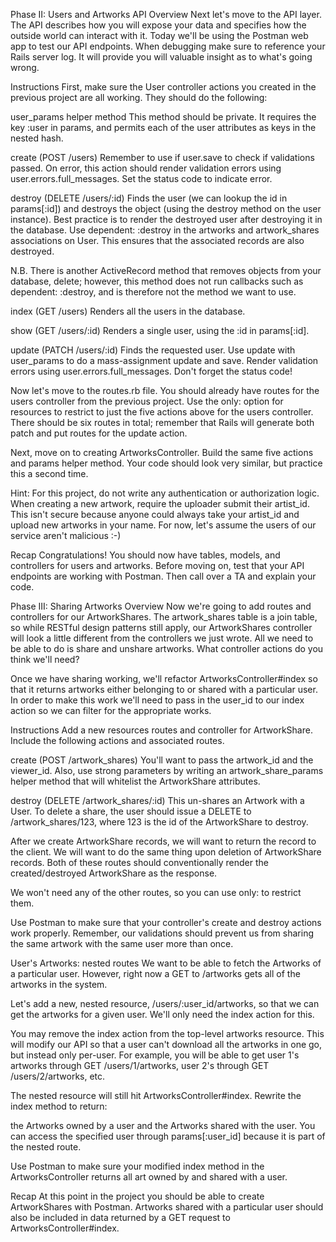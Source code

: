 Phase II: Users and Artworks API
Overview
Next let's move to the API layer. The API describes how you will expose your data and specifies how the outside world can interact with it. Today we'll be using the Postman web app to test our API endpoints. When debugging make sure to reference your Rails server log. It will provide you will valuable insight as to what's going wrong.

Instructions
First, make sure the User controller actions you created in the previous project are all working. They should do the following:

user_params helper method
This method should be private. It requires the key :user in params, and permits each of the user attributes as keys in the nested hash.

create (POST /users)
Remember to use if user.save to check if validations passed. On error, this action should render validation errors using user.errors.full_messages. Set the status code to indicate error.

destroy (DELETE /users/:id)
Finds the user (we can lookup the id in params[:id]) and destroys the object (using the destroy method on the user instance). Best practice is to render the destroyed user after destroying it in the database. Use dependent: :destroy in the artworks and artwork_shares associations on User. This ensures that the associated records are also destroyed.

N.B. There is another ActiveRecord method that removes objects from your database, delete; however, this method does not run callbacks such as dependent: :destroy, and is therefore not the method we want to use.

index (GET /users)
Renders all the users in the database.

show (GET /users/:id)
Renders a single user, using the :id in params[:id].

update (PATCH /users/:id)
Finds the requested user. Use update with user_params to do a mass-assignment update and save. Render validation errors using user.errors.full_messages. Don't forget the status code!

Now let's move to the routes.rb file. You should already have routes for the users controller from the previous project. Use the only: option for resources to restrict to just the five actions above for the users controller. There should be six routes in total; remember that Rails will generate both patch and put routes for the update action.

Next, move on to creating ArtworksController. Build the same five actions and params helper method. Your code should look very similar, but practice this a second time.

Hint: For this project, do not write any authentication or authorization logic. When creating a new artwork, require the uploader submit their artist_id. This isn't secure because anyone could always take your artist_id and upload new artworks in your name. For now, let's assume the users of our service aren't malicious :-)

Recap
Congratulations! You should now have tables, models, and controllers for users and artworks. Before moving on, test that your API endpoints are working with Postman. Then call over a TA and explain your code.

Phase III: Sharing Artworks
Overview
Now we're going to add routes and controllers for our ArtworkShares. The artwork_shares table is a join table, so while RESTful design patterns still apply, our ArtworkShares controller will look a little different from the controllers we just wrote. All we need to be able to do is share and unshare artworks. What controller actions do you think we'll need?

Once we have sharing working, we'll refactor ArtworksController#index so that it returns artworks either belonging to or shared with a particular user. In order to make this work we'll need to pass in the user_id to our index action so we can filter for the appropriate works.

Instructions
Add a new resources routes and controller for ArtworkShare. Include the following actions and associated routes.

create (POST /artwork_shares)
You'll want to pass the artwork_id and the viewer_id. Also, use strong parameters by writing an artwork_share_params helper method that will whitelist the ArtworkShare attributes.

destroy (DELETE /artwork_shares/:id)
This un-shares an Artwork with a User. To delete a share, the user should issue a DELETE to /artwork_shares/123, where 123 is the id of the ArtworkShare to destroy.

After we create ArtworkShare records, we will want to return the record to the client. We will want to do the same thing upon deletion of ArtworkShare records. Both of these routes should conventionally render the created/destroyed ArtworkShare as the response.

We won't need any of the other routes, so you can use only: to restrict them.

Use Postman to make sure that your controller's create and destroy actions work properly. Remember, our validations should prevent us from sharing the same artwork with the same user more than once.

User's Artworks: nested routes
We want to be able to fetch the Artworks of a particular user. However, right now a GET to /artworks gets all of the artworks in the system.

Let's add a new, nested resource, /users/:user_id/artworks, so that we can get the artworks for a given user. We'll only need the index action for this.

You may remove the index action from the top-level artworks resource. This will modify our API so that a user can't download all the artworks in one go, but instead only per-user. For example, you will be able to get user 1's artworks through GET /users/1/artworks, user 2's through GET /users/2/artworks, etc.

The nested resource will still hit ArtworksController#index. Rewrite the index method to return:

the Artworks owned by a user and
the Artworks shared with the user.
You can access the specified user through params[:user_id] because it is part of the nested route.

Use Postman to make sure your modified index method in the ArtworksController returns all art owned by and shared with a user.

Recap
At this point in the project you should be able to create ArtworkShares with Postman. Artworks shared with a particular user should also be included in data returned by a GET request to ArtworksController#index.